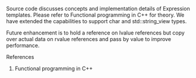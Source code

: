 Source code discusses concepts and implementation details of Expression
templates. Please refer to Functional programming in C++ for theory. We
have extended the capabilities to support char and std::string_view types.

Future enhancement is to hold a reference on lvalue references but copy
over actual data on rvalue references and pass by value to improve
performance.

References
 1.  Functional programming in C++